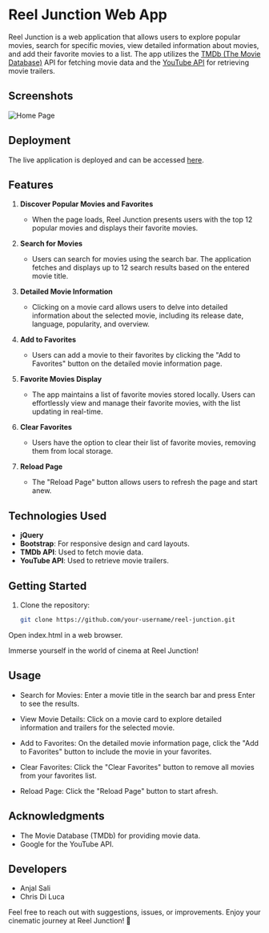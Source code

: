 # Reel Junction Web App

Reel Junction is a web application that allows users to explore popular movies, search for specific movies, view detailed information about movies, and add their favorite movies to a list. The app utilizes the [TMDb (The Movie Database)](https://www.themoviedb.org/) API for fetching movie data and the [YouTube API](https://developers.google.com/youtube/v3) for retrieving movie trailers.

## Screenshots

![Home Page](https://example.com/screenshots/home.png)


## Deployment

The live application is deployed and can be accessed [here](https://your-deployment-url.com).

## Features

1. **Discover Popular Movies and Favorites**
   - When the page loads, Reel Junction presents users with the top 12 popular movies and displays their favorite movies.

2. **Search for Movies**
   - Users can search for movies using the search bar. The application fetches and displays up to 12 search results based on the entered movie title.

3. **Detailed Movie Information**
   - Clicking on a movie card allows users to delve into detailed information about the selected movie, including its release date, language, popularity, and overview.

4. **Add to Favorites**
   - Users can add a movie to their favorites by clicking the "Add to Favorites" button on the detailed movie information page.

5. **Favorite Movies Display**
   - The app maintains a list of favorite movies stored locally. Users can effortlessly view and manage their favorite movies, with the list updating in real-time.

6. **Clear Favorites**
   - Users have the option to clear their list of favorite movies, removing them from local storage.

7. **Reload Page**
   - The "Reload Page" button allows users to refresh the page and start anew.

## Technologies Used

- **jQuery**
- **Bootstrap**: For responsive design and card layouts.
- **TMDb API**: Used to fetch movie data.
- **YouTube API**: Used to retrieve movie trailers.

## Getting Started

1. Clone the repository:

   ```bash
   git clone https://github.com/your-username/reel-junction.git
Open index.html in a web browser.

Immerse yourself in the world of cinema at Reel Junction!

## Usage
- Search for Movies: Enter a movie title in the search bar and press Enter to see the results.

- View Movie Details: Click on a movie card to explore detailed information and trailers for the selected movie.

- Add to Favorites: On the detailed movie information page, click the "Add to Favorites" button to include the movie in your favorites.

- Clear Favorites: Click the "Clear Favorites" button to remove all movies from your favorites list.

- Reload Page: Click the "Reload Page" button to start afresh.



## Acknowledgments
- The Movie Database (TMDb) for providing movie data.
- Google for the YouTube API.
## Developers
- Anjal Sali
- Chris Di Luca
  
Feel free to reach out with suggestions, issues, or improvements. Enjoy your cinematic journey at Reel Junction! 🎥

